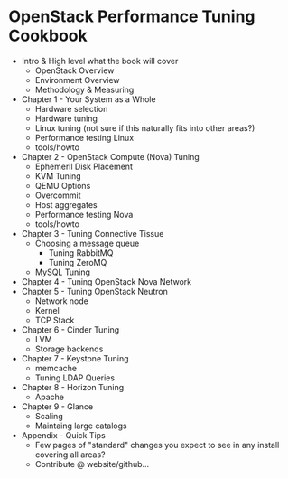 # OpenStack Performance Tuning Cookbook

- Intro & High level what the book will cover
    - OpenStack Overview
    - Environment Overview
    - Methodology & Measuring
- Chapter 1 - Your System as a Whole
    + Hardware selection
    + Hardware tuning
    + Linux tuning
         (not sure if this naturally fits into other areas?)
    + Performance testing Linux
	* tools/howto
- Chapter 2 - OpenStack Compute (Nova) Tuning
    + Ephemeril Disk Placement
    + KVM Tuning
    + QEMU Options
    + Overcommit
    + Host aggregates
    + Performance testing Nova
	* tools/howto
- Chapter 3 - Tuning Connective Tissue
    + Choosing a message queue
        * Tuning RabbitMQ
        * Tuning ZeroMQ
    + MySQL Tuning
- Chapter 4 - Tuning OpenStack Nova Network
- Chapter 5 - Tuning OpenStack Neutron
    + Network node
    + Kernel
    + TCP Stack
- Chapter 6 - Cinder Tuning
    + LVM
    + Storage backends
- Chapter 7 - Keystone Tuning
    + memcache
    + Tuning LDAP Queries
- Chapter 8 - Horizon Tuning
    + Apache
- Chapter 9 - Glance
    + Scaling
    + Maintaing large catalogs
- Appendix - Quick Tips
    + Few pages of "standard" changes you expect to see in any install covering all areas?
    + Contribute @ website/github...
